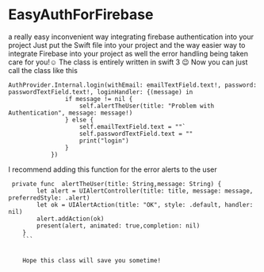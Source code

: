 # EasyAuthForFirebase
a really easy inconvenient way integrating firebase authentication into your project 
Just put the Swift file into your project and the way easier way to integrate Firebase into your project as well the error handling being taken care for you!☺️
The class is entirely written in swift 3 😉 
Now you can just call the class like this 
```
AuthProvider.Internal.login(withEmail: emailTextField.text!, password: passwordTextField.text!, loginHandler: {(message) in
                if message != nil {
                    self.alertTheUser(title: "Problem with Authentication", message: message!)
                } else {
                    self.emailTextField.text = ""`
                    self.passwordTextField.text = ""
                    print("login") 
                }
            })

```


I recommend adding this function for the error alerts to the user
```
 private func  alertTheUser(title: String,message: String) {
        let alert = UIAlertController(title: title, message: message, preferredStyle: .alert)
        let ok = UIAlertAction(title: "OK", style: .default, handler: nil)
        alert.addAction(ok)
        present(alert, animated: true,completion: nil)
    }
    ```
    
    
    Hope this class will save you sometime! 
